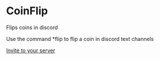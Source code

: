 # CoinFlip
Flips coins in discord 

Use the command *flip to flip a coin in discord text channels

<a href = 'https://discord.com/api/oauth2/authorize?client_id=864656360579006525&permissions=0&scope=bot'>Invite to your server</a>
